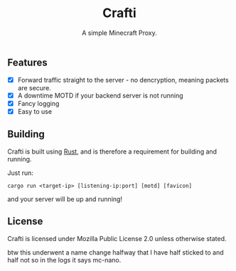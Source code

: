 <div align="center">
  <h1>Crafti</h1>
  A simple Minecraft Proxy. 
</div>
<br />

## Features
- [x] Forward traffic straight to the server - no dencryption, meaning packets are secure.
- [x] A downtime MOTD if your backend server is not running
- [x] Fancy logging
- [x] Easy to use

## Building
Crafti is built using [Rust](https://rust-lang.org), and is therefore a requirement for building and running. 

Just run:
```
cargo run <target-ip> [listening-ip:port] [motd] [favicon]
```
and your server will be up and running!

## License
Crafti is licensed under Mozilla Public License 2.0 unless otherwise stated. 

btw this underwent a name change halfway that I have half sticked to and half not so in the logs it says mc-nano. 
